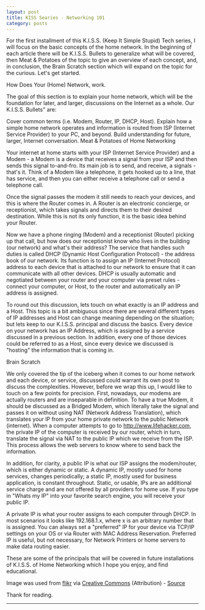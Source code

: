 ```yaml
---
layout: post
title: KISS Searies - Networking 101	
category: posts
---
```


 
For the first installment of this K.I.S.S. (Keep It Simple Stupid) Tech series, I will focus on the basic concepts of the home network. In the beginning of each article there will be K.I.S.S. Bullets to generalize what will be covered, then Meat & Potatoes of the topic to give an overview of each concept, and, in conclusion, the Brain Scratch section which will expand on the topic for the curious. Let's get started.

How Does Your (Home) Network, work.

The goal of this section is to explain your home network, which will be the foundation for later, and larger, discussions on the Internet as a whole. Our K.I.S.S. Bullets" are:

Cover common terms (i.e. Modem, Router, IP, DHCP, Host).
Explain how a simple home network operates and information is routed from ISP (Internet Service Provider) to your PC, and beyond.
Build understanding for future, larger, Internet conversation.
Meat & Potatoes of Home Networking

Your internet at home starts with your ISP (Internet Service Provider) and a Modem - a Modem is a device that receives a signal from your ISP and then sends this signal to-and-fro. Its main job is to send, and receive, a signals - that's it. Think of a Modem like a telephone, it gets hooked up to a line, that has service, and then you can either receive a telephone call or send a telephone call.

Once the signal passes the modem it still needs to reach your devices, and this is where the Router comes in. A Router is an electronic concierge, or receptionist, which takes signals and directs them to their desired destination. While this is not its only function, it is the basic idea behind your Router.  

Now we have a phone ringing (Modem) and a receptionist (Router) picking up that call, but how does our receptionist know who lives in the building (our network) and what's their address? The service that handles such duties is called DHCP (Dynamic Host Configuration Protocol) - the address book of our network. Its function is to assign an IP (Internet Protocol)  address to each device that is attached to our network to ensure that it can communicate with all other devices. DHCP is usually automatic and negotiated between your router and your computer via preset rules - connect your computer, or Host, to the router and automatically an IP address is assigned.

To round out this discussion, lets touch on what exactly is an IP address and a Host. This topic is a bit ambiguous since there are several different types of IP addresses and Host can change meaning depending on the situation; but lets keep to our K.I.S.S. principal and discuss the basics. Every device on your network has an IP Address, which is assigned by a service discussed in a previous section. In addition, every one of those devices could be referred to as a Host, since every device we discussed is "hosting" the information that is coming in. 

Brain Scratch

We only covered the tip of the iceberg when it comes to our home network and each device, or service, discussed could warrant its own post to discuss the complexities. However, before we wrap this up, I would like to touch on a few points for precision. First, nowadays, our modems are actually routers and are inseparable in definition. To have a true Modem, it should be discussed as a Bridged Modem, which literally take the signal and passes it on without using NAT (Network Address Translation), which translates your IP from your home private network to the public Network (internet). When a computer attempts to go to http://www.lifehacker.com, the private IP of the computer is received by our router, which in turn, translate the signal via NAT to the public IP which we receive from the ISP. This process allows the web servers to know where to send back the information.

In addition, for clarity, a public IP is what our ISP assigns the modem/router, which is either dynamic or static. A dynamic IP, mostly used for home services, changes periodically; a static IP, mostly used for business application, is constant throughout. Static, or usable, IPs are an additional service charge and are not offered by all providers for home use. If you type in "Whats my IP" into your favorite search engine, you will receive your public IP.

A private IP is what your router assigns to each computer through DHCP. In most scenarios it looks like 192.168.1.x, where x is an arbitrary number that is assigned. You can always set a "preferred" IP for your device via TCP/IP settings on your OS or via Router with MAC Address Reservation. Preferred IP is useful, but not necessary, for Network Printers or home servers to make data routing easier. 

These are some of the principals that will be covered in future installations of K.I.S.S. of Home Networking which I hope you enjoy, and find educational.

Image was used from [flikr] via [Creative Commons] (Attribution) - [Source]


Thank for reading.

---

[jekyll]: https://github.com/mojombo/jekyll
[flikr]: http://flikr.com
[Creative Commons]: https://creativecommons.org/licenses/by/4.0/legalcode
[Source]: https://secure.flickr.com/photos/amenagement_numerique/
[twitter]: https://twitter.com/bardworx
